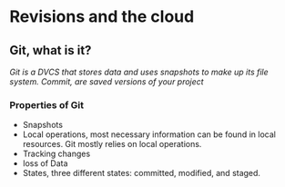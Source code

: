 # Revisions and the cloud
## Git, what is it? ##
*Git is a DVCS that stores data and uses snapshots to make up its file system.*
*Commit, are saved versions of your project*
### Properties of Git ###
- Snapshots
- Local operations, most necessary information can be found in local resources. Git mostly relies on local operations.
- Tracking changes
- loss of Data
- States, three different states: committed, modified, and staged.